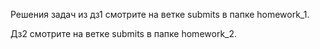 Решения задач из дз1 смотрите на ветке submits в папке homework_1.

Дз2 смотрите на ветке submits в папке homework_2.
